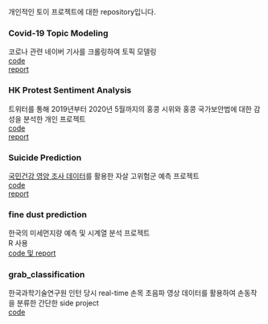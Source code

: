 개인적인 토이 프로젝트에 대한 repository입니다.

### Covid-19 Topic Modeling
코로나 관련 네이버 기사를 크롤링하여 토픽 모델링 <br>
[code](https://github.com/yoonene/Toy-Projects/blob/main/Covid19_Topic%20Modeling/covid19_TopicModeling.ipynb) <br>
[report](https://gilded-belly-1e6.notion.site/Topic-Modeling-050b6a6cad79438cb5b74a290e32a6b1)

### HK Protest Sentiment Analysis
트위터를 통해 2019년부터 2020년 5월까지의 홍콩 시위와 홍콩 국가보안법에 대한 감성을 분석한 개인 프로젝트 <br>
[code](https://github.com/yoonene/Toy-Projects/blob/main/HK%20Protest%20Sentiment%20Analysis/HKP_code.ipynb)<br>
[report](https://gilded-belly-1e6.notion.site/Hong-Kong-Protests-2f022111099f4a8095756eeee910fae3)

### Suicide Prediction
[국민건강 영양 조사 데이터](http://knhanes.cdc.go.kr)를 활용한 자살 고위험군 예측 프로젝트<br>
[code](https://github.com/yoonene/Toy-Projects/blob/main/Suicide%20Prediction/suicide_prediction.ipynb)<br>
[report](https://github.com/yoonene/Toy-Projects/blob/main/Suicide%20Prediction/%EC%9E%90%EC%82%B4%20%EA%B3%A0%EC%9C%84%ED%97%98%EA%B5%B0%20%EC%98%88%EC%B8%A1%20%EB%B3%B4%EA%B3%A0%EC%84%9C.pdf)

### fine dust prediction
한국의 미세먼지량 예측 및 시계열 분석 프로젝트<br>
R 사용<br>
[code 및 report](https://github.com/yoonene/Toy-Projects/blob/main/fine_dust%20prediction.pdf)

### grab_classification
한국과학기술연구원 인턴 당시 real-time 손목 초음파 영상 데이터를 활용하여 손동작을 분류한 간단한 side project<br>
[code](https://github.com/yoonene/Toy-Projects/blob/main/grab_classification.ipynb)
